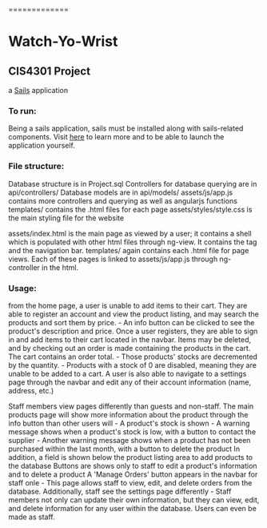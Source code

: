 
=============
# Watch-Yo-Wrist
## CIS4301 Project
a [Sails](http://sailsjs.org) application

### To run:
Being a sails application, sails must be installed along with sails-related components.  Visit [here](http://sailsjs.org/get-started) to learn more and to be able to launch the application yourself.

### File structure:
Database structure is in Project.sql
Controllers for database querying are in api/controllers/
Database models are in api/models/
assets/js/app.js contains more controllers and querying as well as angularjs functions
templates/ contains the .html files for each page
assets/styles/style.css is the main styling file for the website

assets/index.html is the main page as viewed by a user; it contains a shell which is populated with other html files through ng-view.  It contains the <head> tag and the navigation bar.
templates/ again contains each .html file for page views.  Each of these pages is linked to assets/js/app.js through ng-controller in the html.

### Usage:
from the home page, a user is unable to add items to their cart.  They are able to register an account and view the product listing, and may search the products and sort them by price.
    - An info button can be clicked to see the product's description and price.
Once a user registers, they are able to sign in and add items to their cart located in the navbar.  Items may be deleted, and by checking out an order is made containing the products in the cart.  The cart contains an order total.
    - Those products' stocks are decremented by the quantity.
    - Products with a stock of 0 are disabled, meaning they are unable to be added to a cart.
A user is also able to navigate to a settings page through the navbar and edit any of their account information (name, address, etc.)

Staff members view pages differently than guests and non-staff.
The main products page will show more information about the product through the info button than other users will
    - A product's stock is shown
    - A warning message shows when a product's stock is low, with a button to contact the supplier
    - Another warning message shows when a product has not been purchased within the last month, with a button to delete the product
In addition, a field is shown below the product listing area to add products to the database
Buttons are shows only to staff to edit a product's information and to delete a product
A 'Manage Orders' button appears in the navbar for staff onle
    - This page allows staff to view, edit, and delete orders from the database.
Additionally, staff see the settings page differently
    - Staff members not only can update their own information, but they can view, edit, and delete information for any user within the database.  Users can even be made as staff.